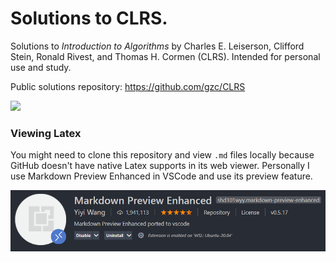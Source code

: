 # Solutions to CLRS.
Solutions to *Introduction to Algorithms* by Charles E. Leiserson, Clifford Stein, Ronald Rivest, and Thomas H. Cormen (CLRS). Intended for personal use and study.

Public solutions repository: https://github.com/gzc/CLRS

![](https://images-na.ssl-images-amazon.com/images/I/51n%2B3GEQvYL._SX433_BO1,204,203,200_.jpg)

### Viewing Latex

You might need to clone this repository and view `.md` files locally because GitHub doesn't have native Latex supports in its web viewer. Personally I use Markdown Preview Enhanced in VSCode and use its preview feature.

![](Assets/markdown-preview-enhanced.png)